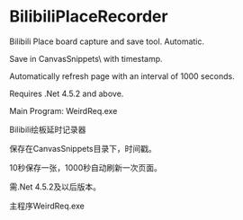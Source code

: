 # BilibiliPlaceRecorder
Bilibili Place board capture and save tool. Automatic.

Save in CanvasSnippets\ with timestamp.

Automatically refresh page with an interval of 1000 seconds.

Requires .Net 4.5.2 and above.

Main Program: WeirdReq.exe

Bilibili绘板延时记录器

保存在CanvasSnippets目录下，时间戳。

10秒保存一张，1000秒自动刷新一次页面。

需.Net 4.5.2及以后版本。

主程序WeirdReq.exe